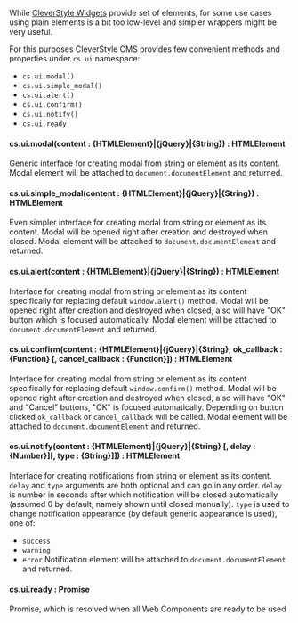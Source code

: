 While [CleverStyle Widgets](/docs/CleverStyle-Widgets.md) provide set of elements, for some use cases using plain elements is a bit too low-level and simpler wrappers might be very useful.

For this purposes CleverStyle CMS provides few convenient methods and properties under `cs.ui` namespace:
* `cs.ui.modal()`
* `cs.ui.simple_modal()`
* `cs.ui.alert()`
* `cs.ui.confirm()`
* `cs.ui.notify()`
* `cs.ui.ready`

#### cs.ui.modal(content : {HTMLElement}|{jQuery}|{String}) : HTMLElement
Generic interface for creating modal from string or element as its content.
Modal element will be attached to `document.documentElement` and returned.

#### cs.ui.simple_modal(content : {HTMLElement}|{jQuery}|{String}) : HTMLElement
Even simpler interface for creating modal from string or element as its content.
Modal will be opened right after creation and destroyed when closed.
Modal element will be attached to `document.documentElement` and returned.

#### cs.ui.alert(content : {HTMLElement}|{jQuery}|{String}) : HTMLElement
Interface for creating modal from string or element as its content specifically for replacing default `window.alert()` method.
Modal will be opened right after creation and destroyed when closed, also will have "OK" button which is focused automatically.
Modal element will be attached to `document.documentElement` and returned.

#### cs.ui.confirm(content : {HTMLElement}|{jQuery}|{String}, ok_callback : {Function} [, cancel_callback : {Function}]) : HTMLElement
Interface for creating modal from string or element as its content specifically for replacing default `window.confirm()` method.
Modal will be opened right after creation and destroyed when closed, also will have "OK" and "Cancel" buttons, "OK" is focused automatically.
Depending on button clicked `ok_callback` or `cancel_callback` will be called.
Modal element will be attached to `document.documentElement` and returned.

#### cs.ui.notify(content : {HTMLElement}|{jQuery}|{String} [, delay : {Number}][, type : {String}]]) : HTMLElement
Interface for creating notifications from string or element as its content.
`delay` and `type` arguments are both optional and can go in any order.
`delay` is number in seconds after which notification will be closed automatically (assumed 0 by default, namely shown until closed manually).
`type` is used to change notification appearance (by default generic appearance is used), one of:
* `success`
* `warning`
* `error`
Notification element will be attached to `document.documentElement` and returned.

#### cs.ui.ready : Promise
Promise, which is resolved when all Web Components are ready to be used
